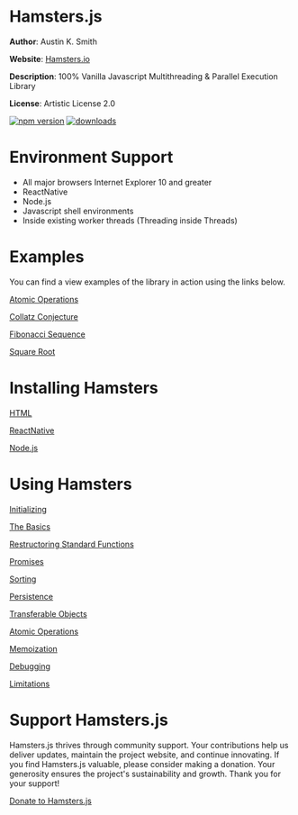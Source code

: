 # Hamsters.js

**Author**: Austin K. Smith

**Website**: [Hamsters.io](http://www.hamsters.io)

**Description**: 100% Vanilla Javascript Multithreading & Parallel Execution Library

**License**: Artistic License 2.0

[![npm version](https://img.shields.io/npm/v/hamsters.js.svg?style=flat-square)](https://www.npmjs.com/package/hamsters.js)
[![downloads](https://img.shields.io/npm/dm/hamsters.js.svg?style=flat-square)](https://www.npmjs.com/package/hamsters.js)

# Environment Support

* All major browsers Internet Explorer 10 and greater
* ReactNative
* Node.js
* Javascript shell environments
* Inside existing worker threads (Threading inside Threads)

# Examples

You can find a view examples of the library in action using the links below.


[Atomic Operations](https://www.hamsters.io/examples/atomic-operations)

[Collatz Conjecture](https://www.hamsters.io/examples/collatz-conjecture)

[Fibonacci Sequence](https://www.hamsters.io/examples/fibonacci-sequence)

[Square Root](https://www.hamsters.io/examples/square-root)


# Installing Hamsters

[HTML](https://www.hamsters.io/wiki/html)

[ReactNative](https://www.hamsters.io/wiki/react-native)

[Node.js](https://www.hamsters.io/wiki/node)


# Using Hamsters

[Initializing](https://www.hamsters.io/wiki/initializing)

[The Basics](https://www.hamsters.io/wiki/basics)

[Restructoring Standard Functions](https://www.hamsters.io/wiki/restructuring)

[Promises](https://www.hamsters.io/wiki/promises)

[Sorting](https://www.hamsters.io/wiki/sorting)

[Persistence](https://www.hamsters.io/wiki/persistence)

[Transferable  Objects](https://www.hamsters.io/wiki/transferables)

[Atomic Operations](https://www.hamsters.io/wiki/atomics)

[Memoization](https://www.hamsters.io/wiki/memoization)

[Debugging](https://www.hamsters.io/wiki/debugging)

[Limitations](https://www.hamsters.io/wiki/limitations)


# Support Hamsters.js

Hamsters.js thrives through community support. Your contributions help us deliver updates, maintain the project website, and continue innovating. If you find Hamsters.js valuable, please consider making a donation. Your generosity ensures the project's sustainability and growth. Thank you for your support!


 [Donate to Hamsters.js](https://www.hamsters.io/donate)